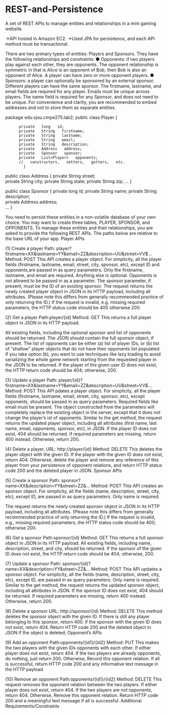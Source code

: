 # REST-and-Persistence

A set of REST APIs to manage entities and relationships in a mini gaming website.

->API hosted in Amazon EC2.
->Used JPA for persistence, and each API method must be transactional.

There are two primary types of entities: Players and Sponsors. They have the following relationships and constraints:
● Opponents: if two players play against each other, they are opponents. The opponent relationship is symmetric in that is Alice is an opponent of Bob, then Bob is also an opponent of Alice. A player can have zero or more opponent players.
● Sponsors: a player can optionally be sponsored by an external sponsor. Different players can have the same sponsor. The firstname, lastname, and email fields are required for any player. Emails must be unique across players.
The name field is required for any Sponsor, and does not need to be unique. For convenience and clarity, you are recommended to embed addresses and not to store them as separate entities.

package   edu.sjsu.cmpe275.lab2;
public   class   Player   {             

          private   long   id; 
          private   String   firstname;
          private   String   lastname;
          private   String   email;
          private   String   description;
          private   Address   address;
          private   Sponsor   sponsor;
          private   List<Player>   opponents;
          //   constructors,   setters,   getters,   etc.
            }

public   class   Address   {
            private   String   street;             
            private   String   city;
            private   String   state;
            private   String   zip;
            ...
}

public   class   Sponsor   {
            private   long   id;
            private   String   name;
            private   String   description;             
            private   Address   address;             
            ...
}

You need to persist these entities in a non-volatile database of your own choice. You may want
to   create   three   tables,   PLAYER,   SPONSOR,   and   OPPONENTS.
To manage these entities and their relationships, you are asked to provide the following REST
APIs. The paths below are relative to the base URL of your app. Player APIs

(1)   Create a player
Path:   player?firstname=XX&lastname=YY&email=ZZ&description=UU&street=VV$... Method:   POST
This API creates a player object.
For simplicity, all the player fields (firstname, lastname, email, street, city, sponsor, etc), except ID and opponents,are passed in as query parameters. Only the firstname, lastname, and email are required. Anything else is optional. Opponents is not allowed to be passed in as a parameter.
The sponsor parameter, if present, must be the ID of an existing sponsor. The request returns the newly created player object in JSON in its HTTP payload, including all attributes. (Please note this differs from generally recommended practice of only returning the ID.) If the request is invalid, e.g. missing   required   parameters,   the   HTTP   status   code   should   be 400 otherwise 200.

(2)   Get   a   player
Path:player/{id}
Method:   GET
This   returns   a   full   player   object   in   JSON   in   its   HTTP   payload.

 All   existing   fields,   including   the   optional   sponsor   and   list   of   opponents   should   be   returned.
The   JSON   should   contain   the   full   sponsor   object,   if   present.
The list of opponents can be either (a) list of player IDs, or (b) list of “shallow” player objects that do not have their opponents list populated. If you take option (b), you want to use techniques like lazy loading to avoid serializing the whole game network starting from the requested player in   the   JSON   to   be   returned.
If the player of the given user ID does not exist, the HTTP return code should be 404; otherwise, 200.

(3)   Update   a   player
Path:   player/{id}?firstname=XX&lastname=YY&email=ZZ&description=UU&street=VV$... Method:   POST
This API pdates a player object.
For simplicity, all the player fields (firstname, lastname, email, street, city, sponsor, etc), except opponents, should be passed in as query parameters. Required fields like email must be present. The object constructed from the parameters will completely replace the existing object in the server, except that it does not change the player’s ist of opponents.
Similar to the get method, the request returns the updated player object, including all attributes (first name, last name, email, opponents, sponsor, etc), in JSON. If the player ID does not exist, 404 should be returned. If required parameters are missing, return 400 instead. Otherwise, return 200.

(4)   Delete a player, URL: http://player/{id} Method: DELETE
This   deletes   the   player   object   with   the   given   ID.
If   the   player   with   the   given   ID   does   not   exist,   return   404.
Otherwise, delete the player and remove any reference of this player from your persistence of opponent   relations,   and   return   HTTP   status   code   200   and   the   deleted   player   in   JSON.
Sponsor   APIs

(5)   Create a sponsor
Path:   sponsor?name=XX&description=YY&street=ZZ&... Method:   POST
This   API   creates   an   sponsor   object.
For simplicity, all the fields (name, description, street, city, etc), except ID, are passed in as query   parameters.   Only   name   is   required.

 The request returns the newly created sponsor object in JSON in its HTTP payload, including all attributes. (Please note this differs from generally recommended practice of only returning the ID.)
If the request is invalid, e.g., missing required parameters, the HTTP status code should be 400; otherwise   200.

(6)   Get a sponsor Path:sponsor/{id} Method:   GET
This   returns   a   full   sponsor   object   in   JSON   in   its   HTTP   payload.
All   existing   fields,   including   name,   description,   street,   and   city,   should   be   returned.
If the sponsor of the given ID does not exist, the HTTP return code should be 404; otherwise, 200.

(7)   Update   a   sponsor
Path:   sponsor/{id}?name=XX&description=YY&street=ZZ&... Method:   POST
This   API   updates   a   sponsor   object.
For simplicity, all the fields (name, description, street, city, etc), except ID, are passed in as query   parameters.   Only   name   is   required.
Similar to the get method, the request returns the updated sponsor object, including all attributes in JSON. If the sponsor ID does not exist, 404 should be returned. If required parameters   are   missing,   return   400   instead.   Otherwise,   return   200.

(8)   Delete   a   sponsor URL:   http://sponsor/{id} Method:   DELETE
This   method   deletes   the   sponsor   object   with   the   given   ID.
If   there   is   still   any   player   belonging   to   this   sponsor,   return   400.
If   the   sponsor   with   the   given   ID   does   not   exist,   return   404.
Return   HTTP   code   200   and   the   deleted   object   in   JSON   if   the   object   is   deleted;
Opponent’s   APIs

(9)   Add   an   opponent Path:opponents/{id1}/{id2} Method:   PUT
This   makes   the   two   players   with   the   given   IDs   opponents   with   each   other.
If   either   player   does   not   exist,   return   404.
If   the   two   players   are   already   opponents,   do   nothing,   just   return   200.   Otherwise,
Record this opponent relation. If all is successful, return HTTP code 200 and any informative text message in the HTTP
payload.

(10)   Remove   an   opponent Path:opponents/{id1}/{id2} Method:   DELETE
This   request   removes   the   opponent   relation   between   the   two   players.
If   either   player   does   not   exist,   return   404.
If   the   two   players   are   not   opponents,   return   404.   Otherwise,
Remove this opponent relation. Return HTTP code 200 and a meaningful text message if all is successful.
Additional   Requirements/Constraints
